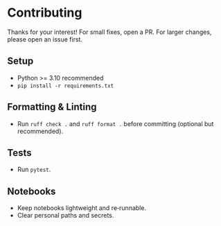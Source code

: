 # Contributing

Thanks for your interest! For small fixes, open a PR. For larger changes, please open an issue first.

## Setup
- Python >= 3.10 recommended
- `pip install -r requirements.txt`

## Formatting & Linting
- Run `ruff check .` and `ruff format .` before committing (optional but recommended).

## Tests
- Run `pytest`.

## Notebooks
- Keep notebooks lightweight and re‑runnable.
- Clear personal paths and secrets.
